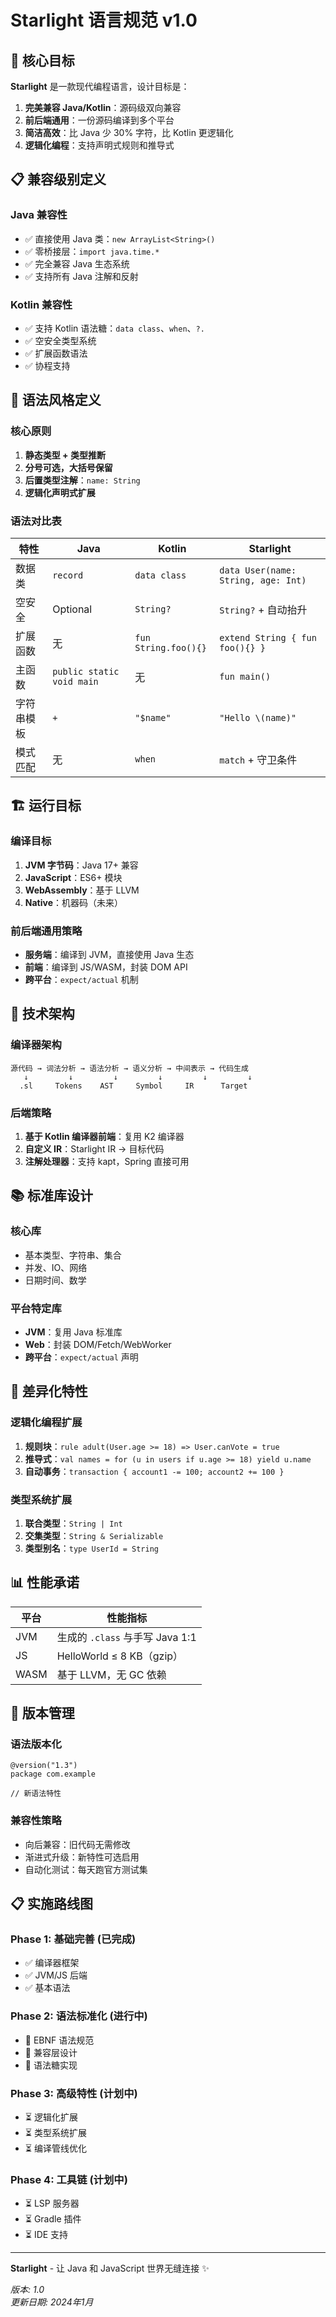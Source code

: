 # Starlight 语言规范 v1.0

## 🎯 核心目标

**Starlight** 是一款现代编程语言，设计目标是：

1. **完美兼容 Java/Kotlin**：源码级双向兼容
2. **前后端通用**：一份源码编译到多个平台
3. **简洁高效**：比 Java 少 30% 字符，比 Kotlin 更逻辑化
4. **逻辑化编程**：支持声明式规则和推导式

## 📋 兼容级别定义

### Java 兼容性
- ✅ 直接使用 Java 类：`new ArrayList<String>()`
- ✅ 零桥接层：`import java.time.*`
- ✅ 完全兼容 Java 生态系统
- ✅ 支持所有 Java 注解和反射

### Kotlin 兼容性
- ✅ 支持 Kotlin 语法糖：`data class`、`when`、`?.`
- ✅ 空安全类型系统
- ✅ 扩展函数语法
- ✅ 协程支持

## 🎨 语法风格定义

### 核心原则
1. **静态类型 + 类型推断**
2. **分号可选，大括号保留**
3. **后置类型注解**：`name: String`
4. **逻辑化声明式扩展**

### 语法对比表

| 特性 | Java | Kotlin | Starlight |
|------|------|--------|-----------|
| 数据类 | `record` | `data class` | `data User(name: String, age: Int)` |
| 空安全 | Optional | `String?` | `String?` + 自动抬升 |
| 扩展函数 | 无 | `fun String.foo(){}` | `extend String { fun foo(){} }` |
| 主函数 | `public static void main` | 无 | `fun main()` |
| 字符串模板 | `+` | `"$name"` | `"Hello \(name)"` |
| 模式匹配 | 无 | `when` | `match` + 守卫条件 |

## 🏗️ 运行目标

### 编译目标
1. **JVM 字节码**：Java 17+ 兼容
2. **JavaScript**：ES6+ 模块
3. **WebAssembly**：基于 LLVM
4. **Native**：机器码（未来）

### 前后端通用策略
- **服务端**：编译到 JVM，直接使用 Java 生态
- **前端**：编译到 JS/WASM，封装 DOM API
- **跨平台**：`expect/actual` 机制

## 🔧 技术架构

### 编译器架构
```
源代码 → 词法分析 → 语法分析 → 语义分析 → 中间表示 → 代码生成
   ↓         ↓         ↓         ↓         ↓         ↓
  .sl     Tokens    AST     Symbol     IR      Target
```

### 后端策略
1. **基于 Kotlin 编译器前端**：复用 K2 编译器
2. **自定义 IR**：Starlight IR → 目标代码
3. **注解处理器**：支持 kapt，Spring 直接可用

## 📚 标准库设计

### 核心库
- 基本类型、字符串、集合
- 并发、IO、网络
- 日期时间、数学

### 平台特定库
- **JVM**：复用 Java 标准库
- **Web**：封装 DOM/Fetch/WebWorker
- **跨平台**：`expect/actual` 声明

## 🎯 差异化特性

### 逻辑化编程扩展
1. **规则块**：`rule adult(User.age >= 18) => User.canVote = true`
2. **推导式**：`val names = for (u in users if u.age >= 18) yield u.name`
3. **自动事务**：`transaction { account1 -= 100; account2 += 100 }`

### 类型系统扩展
1. **联合类型**：`String | Int`
2. **交集类型**：`String & Serializable`
3. **类型别名**：`type UserId = String`

## 📊 性能承诺

| 平台 | 性能指标 |
|------|----------|
| JVM | 生成的 `.class` 与手写 Java 1:1 |
| JS | HelloWorld ≤ 8 KB（gzip） |
| WASM | 基于 LLVM，无 GC 依赖 |

## 🔄 版本管理

### 语法版本化
```starlight
@version("1.3")
package com.example

// 新语法特性
```

### 兼容性策略
- 向后兼容：旧代码无需修改
- 渐进式升级：新特性可选启用
- 自动化测试：每天跑官方测试集

## 📋 实施路线图

### Phase 1: 基础完善 (已完成)
- ✅ 编译器框架
- ✅ JVM/JS 后端
- ✅ 基本语法

### Phase 2: 语法标准化 (进行中)
- 🔄 EBNF 语法规范
- 🔄 兼容层设计
- 🔄 语法糖实现

### Phase 3: 高级特性 (计划中)
- ⏳ 逻辑化扩展
- ⏳ 类型系统扩展
- ⏳ 编译管线优化

### Phase 4: 工具链 (计划中)
- ⏳ LSP 服务器
- ⏳ Gradle 插件
- ⏳ IDE 支持

---

**Starlight** - 让 Java 和 JavaScript 世界无缝连接 ✨

*版本: 1.0*  
*更新日期: 2024年1月*
